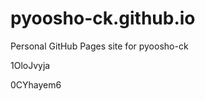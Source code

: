 # pyoosho-ck.github.io
Personal GitHub Pages site for pyoosho-ck


















1OloJvyja

0CYhayem6
